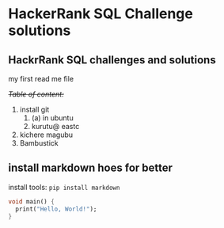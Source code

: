# HackerRank SQL Challenge solutions
<!-- HackerRank SQL Challenges Solutions -->

## HackrRank SQL challenges and solutions

my first read me file

~~*Table of content:*~~

1. install git
    1. (a) in ubuntu 
    2. kurutu@ eastc
1. kichere magubu
1. Bambustick

## install markdown hoes for better

install tools: `pip install markdown`
```dart
void main() {
  print("Hello, World!");
}
```
